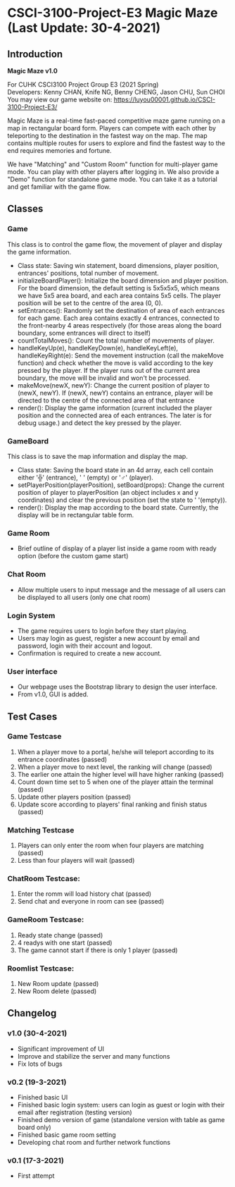 # CSCI-3100-Project-E3 Magic Maze (Last Update: 30-4-2021)

## Introduction

**Magic Maze v1.0**

For CUHK CSCI3100 Project Group E3 (2021 Spring)  
Developers: Kenny CHAN, Knife NG, Benny CHENG, Jason CHU, Sun CHOI  
You may view our game website on: https://luyou00001.github.io/CSCI-3100-Project-E3/  

Magic Maze is a real-time fast-paced competitive maze game running on a map in rectangular board form. Players can compete with each other by teleporting to the destination in the fastest way on the map. The map contains multiple routes for users to explore and find the fastest way to the end requires memories and fortune.

We have "Matching" and "Custom Room" function for multi-player game mode. You can play with other players after logging in. We also provide a "Demo" function for standalone game mode. You can take it as a tutorial and get familiar with the game flow.

## Classes

### Game
This class is to control the game flow, the movement of player and display the game information.
* Class state: Saving win statement, board dimensions, player position, entrances' positions, total number of movement.
* initializeBoardPlayer(): Initialize the board dimension and player position. For the board dimension, the default setting is 5x5x5x5, which means we have 5x5 area board, and each area contains 5x5 cells. The player position will be set to the centre of the area (0, 0).
* setEntrances(): Randomly set the destination of area of each entrances for each game. Each area contains exactly 4 entrances, connected to the front-nearby 4 areas respectively (for those areas along the board boundary, some entrances will direct to itself)
* countTotalMoves(): Count the total number of movements of player.
* handleKeyUp(e), handleKeyDown(e), handleKeyLeft(e), handleKeyRight(e): Send the movement instruction (call the makeMove function) and check whether the move is valid according to the key pressed by the player. If the player runs out of the current area boundary, the move will be invalid and won't be processed.
* makeMove(newX, newY): Change the current position of player to (newX, newY). If (newX, newY) contains an entrance, player will be directed to the centre of the connected area of that entrance
* render(): Display the game information (current included the player position and the connected area of each entrances. The later is for debug usage.) and detect the key pressed by the player.

### GameBoard
This class is to save the map information and display the map.
* Class state: Saving the board state in an 4d array, each cell contain either '╬' (entrance), ' ' (empty) or '♂' (player).
* setPlayerPosition(playerPosition), setBoard(props): Change the current position of player to playerPosition (an object includes x and y coordinates) and clear the previous position (set the state to ' '(empty)).
* render(): Display the map according to the board state. Currently, the display will be in rectangular table form.

### Game Room
* Brief outline of display of a player list inside a game room with ready option (before the custom game start)

### Chat Room
* Allow multiple users to input message and the message of all users can be displayed to all users (only one chat room)

### Login System
* The game requires users to login before they start playing.
* Users may login as guest, register a new account by email and password, login with their account and logout.
* Confirmation is required to create a new account.

### User interface
* Our webpage uses the Bootstrap library to design the user interface.
* From v1.0, GUI is added.

## Test Cases

### Game Testcase
1. When a player move to a portal, he/she will teleport according to its entrance coordinates (passed)
2. When a player move to next level, the ranking will change (passed)
3. The earlier one attain the higher level will have higher ranking (passed)
4. Count down time set to 5 when one of the player attain the terminal (passed)
5. Update other players position (passed)
6. Update score according to players' final ranking and finish status (passed)

### Matching Testcase
1. Players can only enter the room when four players are matching (passed)
2. Less than four players will wait (passed)

### ChatRoom Testcase:
1. Enter the romm will load history chat (passed)
2. Send chat and everyone in room can see (passed)

### GameRoom Testcase:
1. Ready state change (passed)
2. 4 readys with one start (passed)
3. The game cannot start if there is only 1 player (passed)

### Roomlist Testcase:
1. New Room update (passed)
2. New Room delete (passed)

## Changelog

### v1.0 (30-4-2021)
* Significant improvement of UI
* Improve and stabilize the server and many functions
* Fix lots of bugs

### v0.2 (19-3-2021)
* Finished basic UI
* Finished basic login system: users can login as guest or login with their email after registration (testing version)
* Finished demo version of game (standalone version with table as game board only)
* Finished basic game room setting
* Developing chat room and further network functions

### v0.1 (17-3-2021)
* First attempt
